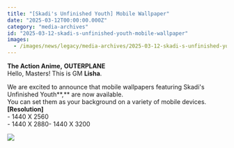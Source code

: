 ```yaml
---
title: "[Skadi's Unfinished Youth] Mobile Wallpaper"
date: "2025-03-12T00:00:00.000Z"
category: "media-archives"
id: "2025-03-12-skadi-s-unfinished-youth-mobile-wallpaper"
images:
  - /images/news/legacy/media-archives/2025-03-12-skadi-s-unfinished-youth-mobile-wallpaper/d904748da0c84cf19efdd3a08c00a494.webp
---
```


**The Action Anime,** **OUTERPLANE**  
Hello, Masters! This is GM **Lisha**.  
  
We are excited to announce that mobile wallpapers featuring Skadi's Unfinished Youth**,** are now available.  
You can set them as your background on a variety of mobile devices.  
**\[Resolution\]**  
\- 1440 X 2560  
\- 1440 X 2880- 1440 X 3200

![](/images/news/legacy/media-archives/2025-03-12-skadi-s-unfinished-youth-mobile-wallpaper/d904748da0c84cf19efdd3a08c00a494.webp)
